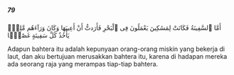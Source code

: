 ##### 79

<span class="ayah">أَمَّا ٱلسَّفِينَةُ فَكَانَتْ لِمَسَٰكِينَ يَعْمَلُونَ فِى ٱلْبَحْرِ فَأَرَدتُّ أَنْ أَعِيبَهَا وَكَانَ وَرَآءَهُم مَّلِكٌۭ يَأْخُذُ كُلَّ سَفِينَةٍ غَصْبًۭا</span>

<span class="ayah_translation">Adapun bahtera itu adalah kepunyaan orang-orang miskin yang bekerja di laut, dan aku bertujuan merusakkan bahtera itu, karena di hadapan mereka ada seorang raja yang merampas tiap-tiap bahtera.</span>
